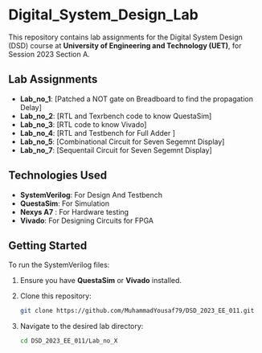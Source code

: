 # Digital_System_Design_Lab

This repository contains lab assignments for the Digital System Design (DSD) course at **University of Engineering and Technology (UET)**, for Session 2023 Section A.

## Lab Assignments

- **Lab_no_1**: [Patched a NOT gate on Breadboard to find the propagation Delay]  
- **Lab_no_2**: [RTL and Texrbench code to know QuestaSim]
- **Lab_no_3**: [RTL code to know Vivado]
- **Lab_no_4**: [RTL and Testbench for Full Adder ]  
- **Lab_no_5**: [Combinational Circuit for Seven Segemnt Display]  
- **Lab_no_7**: [Sequentail Circuit for Seven Segemnt Display]  

## Technologies Used

- **SystemVerilog**: For Design And Testbench
- **QuestaSim**: For Simulation
- **Nexys A7** : For Hardware testing
- **Vivado**: For Designing Circuits for FPGA

## Getting Started

To run the SystemVerilog files:

1. Ensure you have **QuestaSim** or **Vivado** installed.
2. Clone this repository:

   ```bash
   git clone https://github.com/MuhammadYousaf79/DSD_2023_EE_011.git
3. Navigate to the desired lab directory:
   ```bash
   cd DSD_2023_EE_011/Lab_no_X
